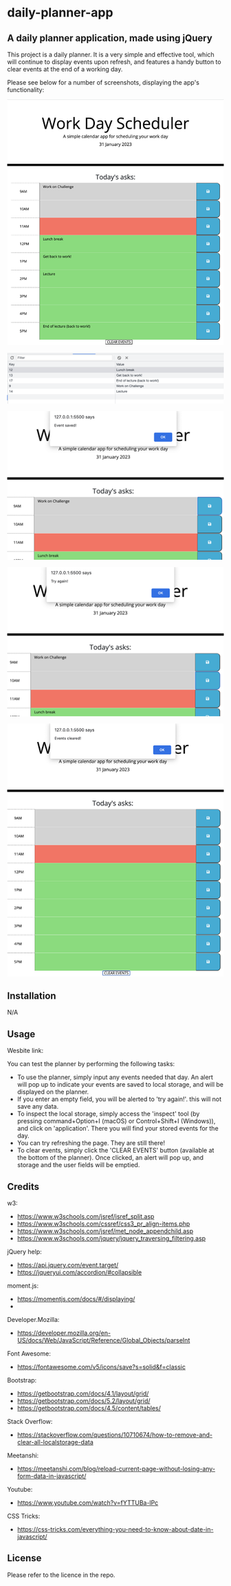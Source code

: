 # daily-planner-app

## A daily planner application, made using jQuery

This project is a daily planner. It is a very simple and effective tool, which will continue to display events upon refresh, and features a handy button to clear events at the end of a working day.

Please see below for a number of screenshots, displaying the app's functionality:

![](screengrab1.png)

![](screengrab2.png)

![](screengrab3.png)

![](screengrab4.png)

![](screengrab5.png)

## Installation

N/A

## Usage

Wesbite link:

You can test the planner by performing the following tasks:

- To use the planner, simply input any events needed that day. An alert will pop up to indicate your events are saved to local storage, and will be displayed on the planner.
- If you enter an empty field, you will be alerted to 'try again!'. this will not save any data.
- To inspect the local storage, simply access the 'inspect' tool (by pressing command+Option+I (macOS) or Control+Shift+I (Windows)), and click on 'application'. There you will find your stored events for the day.
- You can try refreshing the page. They are still there!
- To clear events, simply click the 'CLEAR EVENTS' button (available at the bottom of the planner). Once clicked, an alert will pop up, and storage and the user fields will be emptied.

## Credits

w3:

- https://www.w3schools.com/jsref/jsref_split.asp
- https://www.w3schools.com/cssref/css3_pr_align-items.php
- https://www.w3schools.com/jsref/met_node_appendchild.asp
- https://www.w3schools.com/jquery/jquery_traversing_filtering.asp

jQuery help:

- https://api.jquery.com/event.target/
- https://jqueryui.com/accordion/#collapsible

moment.js:

- https://momentjs.com/docs/#/displaying/
-

Developer.Mozilla:

- https://developer.mozilla.org/en-US/docs/Web/JavaScript/Reference/Global_Objects/parseInt

Font Awesome:

- https://fontawesome.com/v5/icons/save?s=solid&f=classic

Bootstrap:

- https://getbootstrap.com/docs/4.1/layout/grid/
- https://getbootstrap.com/docs/5.2/layout/grid/
- https://getbootstrap.com/docs/4.5/content/tables/

Stack Overflow:

- https://stackoverflow.com/questions/10710674/how-to-remove-and-clear-all-localstorage-data

Meetanshi:

- https://meetanshi.com/blog/reload-current-page-without-losing-any-form-data-in-javascript/

Youtube:

- https://www.youtube.com/watch?v=fYTTUBa-lPc

CSS Tricks:

- https://css-tricks.com/everything-you-need-to-know-about-date-in-javascript/

## License

Please refer to the licence in the repo.
